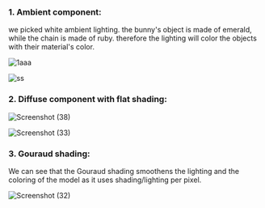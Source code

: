 ### 1. Ambient component:
we picked white ambient lighting.
the bunny's object is made of emerald, while the chain is made of ruby.
therefore the lighting will color the objects with their material's color.


![1aaa](https://user-images.githubusercontent.com/101698622/213910810-8d6dcbcf-1aaa-4509-be89-20cf6e007178.png)


![ss](https://user-images.githubusercontent.com/101698622/213910878-37787b9c-c716-4414-a8c4-373f9458365f.png)


### 2. Diffuse component with flat shading:

![Screenshot (38)](https://user-images.githubusercontent.com/108798956/213910130-ecd78a1b-1250-417f-b1fd-3697c08c4d8d.png)


![Screenshot (33)](https://user-images.githubusercontent.com/108798956/213909904-e0271ec9-1e67-4a2e-a08b-7517d57ac6e2.png)

### 3. Gouraud shading:
We can see that the Gouraud shading smoothens the lighting and the coloring of the model as it uses shading/lighting per pixel.

![Screenshot (32)](https://user-images.githubusercontent.com/108798956/213910147-4560df4e-3b1c-4f59-bf00-cfe7014968dd.png)

